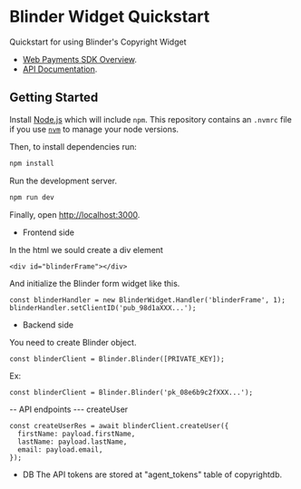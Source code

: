 # Blinder Widget Quickstart


Quickstart for using Blinder's Copyright Widget

- [Web Payments SDK Overview]().
- [API Documentation]().

## Getting Started

Install [Node.js](https://nodejs.org/en/about/releases/) which will include `npm`. This repository contains an `.nvmrc` file if you use [`nvm`](https://github.com/nvm-sh/nvm) to manage your node versions.

Then, to install dependencies run:

```sh
npm install
```

Run the development server.

```sh
npm run dev
```

Finally, open [http://localhost:3000](http://localhost:3000).

- Frontend side

In the html we sould create a div element
```
<div id="blinderFrame"></div>
```
And initialize the Blinder form widget like this.
```
const blinderHandler = new BlinderWidget.Handler('blinderFrame', 1);
blinderHandler.setClientID('pub_98d1aXXX...');
```

- Backend side

You need to create Blinder object.
```
const blinderClient = Blinder.Blinder([PRIVATE_KEY]);
```

Ex:
```
const blinderClient = Blinder.Blinder('pk_08e6b9c2fXXX...');
```

-- API endpoints
--- createUser
```
const createUserRes = await blinderClient.createUser({
  firstName: payload.firstName,
  lastName: payload.lastName,
  email: payload.email,
});
```

- DB
The API tokens are stored at "agent_tokens" table of copyrightdb.
